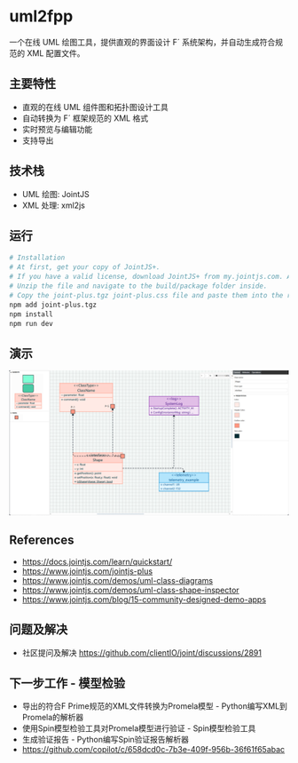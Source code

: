 # uml2fpp

一个在线 UML 绘图工具，提供直观的界面设计 F´ 系统架构，并自动生成符合规范的 XML 配置文件。

## 主要特性

- 直观的在线 UML 组件图和拓扑图设计工具
- 自动转换为 F´ 框架规范的 XML 格式
- 实时预览与编辑功能
- 支持导出

## 技术栈

- UML 绘图: JointJS
- XML 处理: xml2js

## 运行

```bash
# Installation
# At first, get your copy of JointJS+.
# If you have a valid license, download JointJS+ from my.jointjs.com. Alternatively, get a free 30-day trial from my.jointjs.com.
# Unzip the file and navigate to the build/package folder inside.
# Copy the joint-plus.tgz joint-plus.css file and paste them into the root of package.
npm add joint-plus.tgz
npm install
npm run dev
```

## 演示

![alt text](assert/image.png)

## References

- https://docs.jointjs.com/learn/quickstart/
- https://www.jointjs.com/jointjs-plus
- https://www.jointjs.com/demos/uml-class-diagrams
- https://www.jointjs.com/demos/uml-class-shape-inspector
- https://www.jointjs.com/blog/15-community-designed-demo-apps

## 问题及解决
- 社区提问及解决 https://github.com/clientIO/joint/discussions/2891

## 下一步工作 - 模型检验

- 导出的符合F Prime规范的XML文件转换为Promela模型 - Python编写XML到Promela的解析器
- 使用Spin模型检验工具对Promela模型进行验证 - Spin模型检验工具
- 生成验证报告 - Python编写Spin验证报告解析器
- https://github.com/copilot/c/658dcd0c-7b3e-409f-956b-36f61f65abac